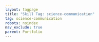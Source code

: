 ```yaml
---
layout: tagpage
title: "Skill Tag: science-communication"
tag: science-communication
robots: noindex
nav_exclude: true
parent: Portfolio
---
```

